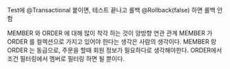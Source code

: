 Test에 @Transactional 붙이면, 테스트 끝나고 롤백 
@Rollback(false) 하면 롤백 안 함 

MEMBER 와 ORDER 에 대해 많이 착각 하는 것이 양방향 연관 관계 
MEMBER 가 ORDER 를 컬렉션으로 가지고 있어야 한다는 생각은 사람의 생각이다. 
MEMBER 랑 ORDER 는 동급으로, 주문을 할때 회원 정보가 필요하다로 생각해야한다.
ORDER에서 조건 필터링에서 멤버로 필터링 하면 될 뿐이다. 
